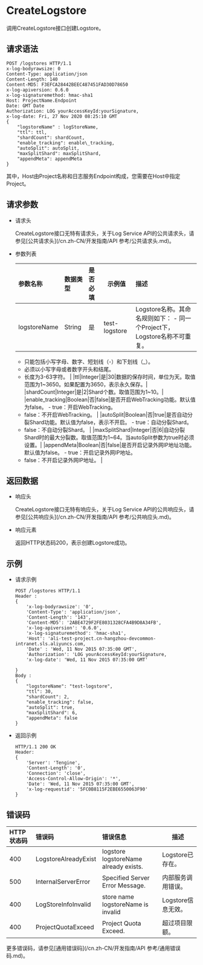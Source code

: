 # CreateLogstore

调用CreateLogstore接口创建Logstore。

## 请求语法

```
POST /logstores HTTP/1.1
x-log-bodyrawsize: 0
Content-Type: application/json
Content-Length: 140
Content-MD5: F3EFCA28442BEEC487451FAD30D78650
x-log-apiversion: 0.6.0
x-log-signaturemethod: hmac-sha1
Host: ProjectName.Endpoint
Date: GMT Date
Authorization: LOG yourAccessKeyId:yourSignature,
x-log-date: Fri, 27 Nov 2020 08:25:10 GMT
{
    "logstoreName" : logStoreName,
    "ttl": ttl,
    "shardCount": shardCount,
    "enable_tracking": enable\_tracking,
    "autoSplit": autoSplit,
    "maxSplitShard": maxSplitShard,
    "appendMeta": appendMeta
}
```

其中，Host由Project名称和日志服务Endpoint构成，您需要在Host中指定Project。

## 请求参数

-   请求头

    CreateLogstore接口无特有请求头，关于Log Service API的公共请求头，请参见[公共请求头](/cn.zh-CN/开发指南/API 参考/公共请求头.md)。

-   参数列表

    |参数名称|数据类型|是否必填|示例值|描述|
    |:---|:---|:---|---|:-|
    |logstoreName|String|是|test-logstore|Logstore名称。其命名规则如下：    -   同一个Project下，Logstore名称不可重复。
    -   只能包括小写字母、数字、短划线（-）和下划线（\_）。
    -   必须以小写字母或者数字开头和结尾。
    -   长度为3-63字符。 |
    |ttl|Integer|是|30|数据的保存时间，单位为天。取值范围为1~3650。如果配置为3650，表示永久保存。|
    |shardCount|Integer|是|2|Shard个数。取值范围为1~10。|
    |enable\_tracking|Boolean|否|false|是否开启WebTracking功能。默认值为false。    -   true：开启WebTracking。
    -   false：不开启WebTracking。 |
    |autoSplit|Boolean|否|true|是否自动分裂Shard功能。默认值为false，表示不开启。    -   true：自动分裂Shard。
    -   false：不自动分裂Shard。 |
    |maxSplitShard|Integer|否|6|自动分裂Shard时的最大分裂数。取值范围为1~64。当autoSplit参数为true时必须设置。|
    |appendMeta|Boolean|否|false|是否开启记录外网IP地址功能。默认值为false。    -   true：开启记录外网IP地址。
    -   false：不开启记录外网IP地址。 |


## 返回数据

-   响应头

    CreateLogstore接口无特有响应头，关于Log Service API的公共响应头，请参见[公共响应头](/cn.zh-CN/开发指南/API 参考/公共响应头.md)。

-   响应元素

    返回HTTP状态码200，表示创建Logstore成功。


## 示例

-   请求示例

    ```
    POST /logstores HTTP/1.1
    Header :
    {
        'x-log-bodyrawsize': '0',
        'Content-Type': 'application/json',
        'Content-Length': '143',
        'Content-MD5': '2ABE4729F2FE8031328CFA4B9D8A34FB',
        'x-log-apiversion': '0.6.0',
        'x-log-signaturemethod': 'hmac-sha1',
        'Host': 'ali-test-project.cn-hangzhou-devcommon-intranet.sls.aliyuncs.com,
        'Date' : 'Wed, 11 Nov 2015 07:35:00 GMT',
        'Authorization': 'LOG yourAccessKeyId:yourSignature,
        'x-log-date': 'Wed, 11 Nov 2015 07:35:00 GMT'
    
    }
    Body : 
    {
        "logstoreName": "test-logstore",
        "ttl": 30,
        "shardCount": 2,
        "enable_tracking": false,
        "autoSplit": true,
        "maxSplitShard": 6,
        "appendMeta": false
    }
    ```

-   返回示例

    ```
    HTTP/1.1 200 OK
    Header:
    {
        'Server': 'Tengine',
        'Content-Length': '0',
        'Connection': 'close', 
        'Access-Control-Allow-Origin': '*', 
        'Date': 'Wed, 11 Nov 2015 07:35:00 GMT', 
        'x-log-requestid': '5FC0B8115F2EBE6550063F90'
    }
    ```


## 错误码

|HTTP状态码|错误码|错误信息|描述|
|:------|:--|:---|--|
|400|LogstoreAlreadyExist|logstore logstoreName already exists.|Logstore已存在。|
|500|InternalServerError|Specified Server Error Message.|内部服务调用错误。|
|400|LogStoreInfoInvalid|store name logstoreName is invalid|Logstore信息无效。|
|400|ProjectQuotaExceed|Project Quota Exceed.|超过项目限额。|

更多错误码，请参见[通用错误码](/cn.zh-CN/开发指南/API 参考/通用错误码.md)。


